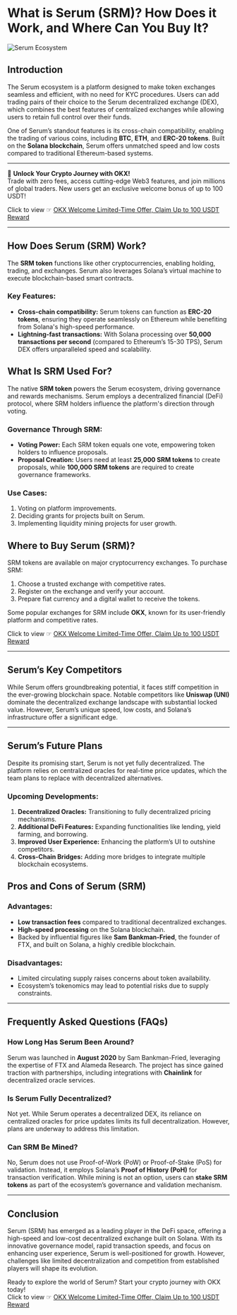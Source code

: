 # What is Serum (SRM)? How Does it Work, and Where Can You Buy It?

![Serum Ecosystem](https://cdn-docs-new.pingcode.com/baike/wp-content/uploads/2024/10/762a94aabf7c3b9e84b559539e08edc9.webp)

## Introduction

The Serum ecosystem is a platform designed to make token exchanges seamless and efficient, with no need for KYC procedures. Users can add trading pairs of their choice to the Serum decentralized exchange (DEX), which combines the best features of centralized exchanges while allowing users to retain full control over their funds.

One of Serum’s standout features is its cross-chain compatibility, enabling the trading of various coins, including **BTC**, **ETH**, and **ERC-20 tokens**. Built on the **Solana blockchain**, Serum offers unmatched speed and low costs compared to traditional Ethereum-based systems.

---

🚀 **Unlock Your Crypto Journey with OKX!**  
Trade with zero fees, access cutting-edge Web3 features, and join millions of global traders. New users get an exclusive welcome bonus of up to 100 USDT!  

Click to view ☞ [OKX Welcome Limited-Time Offer, Claim Up to 100 USDT Reward](https://bit.ly/OKXe)

---

## How Does Serum (SRM) Work?

The **SRM token** functions like other cryptocurrencies, enabling holding, trading, and exchanges. Serum also leverages Solana’s virtual machine to execute blockchain-based smart contracts. 

### Key Features:
- **Cross-chain compatibility:** Serum tokens can function as **ERC-20 tokens**, ensuring they operate seamlessly on Ethereum while benefiting from Solana's high-speed performance.
- **Lightning-fast transactions:** With Solana processing over **50,000 transactions per second** (compared to Ethereum’s 15-30 TPS), Serum DEX offers unparalleled speed and scalability.

## What Is SRM Used For?

The native **SRM token** powers the Serum ecosystem, driving governance and rewards mechanisms. Serum employs a decentralized financial (DeFi) protocol, where SRM holders influence the platform's direction through voting.

### Governance Through SRM:
- **Voting Power:** Each SRM token equals one vote, empowering token holders to influence proposals.
- **Proposal Creation:** Users need at least **25,000 SRM tokens** to create proposals, while **100,000 SRM tokens** are required to create governance frameworks.

### Use Cases:
1. Voting on platform improvements.
2. Deciding grants for projects built on Serum.
3. Implementing liquidity mining projects for user growth.

## Where to Buy Serum (SRM)?

SRM tokens are available on major cryptocurrency exchanges. To purchase SRM:
1. Choose a trusted exchange with competitive rates.
2. Register on the exchange and verify your account.
3. Prepare fiat currency and a digital wallet to receive the tokens.

Some popular exchanges for SRM include **OKX**, known for its user-friendly platform and competitive rates. 

Click to view ☞ [OKX Welcome Limited-Time Offer, Claim Up to 100 USDT Reward](https://bit.ly/OKXe)

---

## Serum’s Key Competitors

While Serum offers groundbreaking potential, it faces stiff competition in the ever-growing blockchain space. Notable competitors like **Uniswap (UNI)** dominate the decentralized exchange landscape with substantial locked value. However, Serum’s unique speed, low costs, and Solana’s infrastructure offer a significant edge.

---

## Serum’s Future Plans

Despite its promising start, Serum is not yet fully decentralized. The platform relies on centralized oracles for real-time price updates, which the team plans to replace with decentralized alternatives.

### Upcoming Developments:
1. **Decentralized Oracles:** Transitioning to fully decentralized pricing mechanisms.
2. **Additional DeFi Features:** Expanding functionalities like lending, yield farming, and borrowing.
3. **Improved User Experience:** Enhancing the platform’s UI to outshine competitors.
4. **Cross-Chain Bridges:** Adding more bridges to integrate multiple blockchain ecosystems.

## Pros and Cons of Serum (SRM)

### Advantages:
- **Low transaction fees** compared to traditional decentralized exchanges.
- **High-speed processing** on the Solana blockchain.
- Backed by influential figures like **Sam Bankman-Fried**, the founder of FTX, and built on Solana, a highly credible blockchain.

### Disadvantages:
- Limited circulating supply raises concerns about token availability.
- Ecosystem’s tokenomics may lead to potential risks due to supply constraints.

---

## Frequently Asked Questions (FAQs)

### How Long Has Serum Been Around?
Serum was launched in **August 2020** by Sam Bankman-Fried, leveraging the expertise of FTX and Alameda Research. The project has since gained traction with partnerships, including integrations with **Chainlink** for decentralized oracle services.

### Is Serum Fully Decentralized?
Not yet. While Serum operates a decentralized DEX, its reliance on centralized oracles for price updates limits its full decentralization. However, plans are underway to address this limitation.

### Can SRM Be Mined?
No, Serum does not use Proof-of-Work (PoW) or Proof-of-Stake (PoS) for validation. Instead, it employs Solana’s **Proof of History (PoH)** for transaction verification. While mining is not an option, users can **stake SRM tokens** as part of the ecosystem’s governance and validation mechanism.

---

## Conclusion

Serum (SRM) has emerged as a leading player in the DeFi space, offering a high-speed and low-cost decentralized exchange built on Solana. With its innovative governance model, rapid transaction speeds, and focus on enhancing user experience, Serum is well-positioned for growth. However, challenges like limited decentralization and competition from established players will shape its evolution.

Ready to explore the world of Serum? Start your crypto journey with OKX today!  
Click to view ☞ [OKX Welcome Limited-Time Offer, Claim Up to 100 USDT Reward](https://bit.ly/OKXe)
